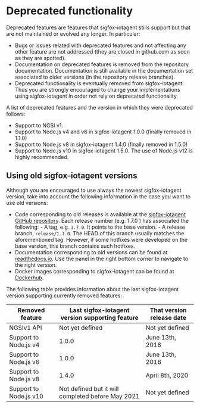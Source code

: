 # Deprecated functionality

Deprecated features are features that sigfox-iotagent stills support but that are not maintained or evolved any longer. In
particular:

-   Bugs or issues related with deprecated features and not affecting any other feature are not addressed (they are
    closed in github.com as soon as they are spotted).
-   Documentation on deprecated features is removed from the repository documentation. Documentation is still available
    in the documentation set associated to older versions (in the repository release branches).
-   Deprecated functionality is eventually removed from sigfox-iotagent. Thus you are strongly encouraged to change your
    implementations using sigfox-iotagent in order not rely on deprecated functionality.

A list of deprecated features and the version in which they were deprecated follows:

-   Support to NGSI v1.
-   Support to Node.js v4 and v6 in sigfox-iotagent 1.0.0 (finally removed in 1.1.0)
-   Support to Node.js v8 in sigfox-iotagent 1.4.0 (finally removed in 1.5.0)
-   Support to Node.js v10 in sigfox-iotagent 1.5.0. The use of Node.js v12 is highly recommended.

## Using old sigfox-iotagent versions

Although you are encouraged to use always the newest sigfox-iotagent version, take into account the following information in
the case you want to use old versions:

-   Code corresponding to old releases is available at the
    [sigfox-iotagent GitHub repository](https://github.com/telefonicaid/sigfox-iotagent). Each release number (e.g. 1.7.0 ) has
    associated the following: - A tag, e.g. `1.7.0`. It points to the base version. - A release branch, `release/1.7.0`.
    The HEAD of this branch usually matches the aforementioned tag. However, if some hotfixes were developed on the base
    version, this branch contains such hotfixes.
-   Documentation corresponding to old versions can be found at
    [readthedocs.io](https://iotagent-sigfox.readthedocs.io/en/latest/). Use the panel in the right bottom corner to navigate to
    the right version.
-   Docker images corresponding to sigfox-iotagent can be found at
    [Dockerhub](https://hub.docker.com/r/fiware/sigfox-iotagent/tags/).

The following table provides information about the last sigfox-iotagent version supporting currently removed features:

| **Removed feature**   | **Last sigfox-iotagent version supporting feature** | **That version release date** |
| --------------------- | ----------------------------------------------- | ----------------------------- |
| NGSIv1 API            | Not yet defined                                 | Not yet defined               |
| Support to Node.js v4 | 1.0.0                                           | June 13th, 2018                   |
| Support to Node.js v6 | 1.0.0                                           | June 13th, 2018                   |
| Support to Node.js v8 | 1.4.0                                           | April 8th, 2020                     |
| Support to Node.js v10 | Not defined but it will completed before May 2021 | Not yet defined               |
